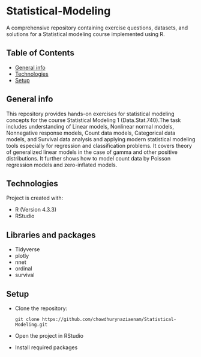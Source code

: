 # Statistical-Modeling
A comprehensive repository containing exercise questions, datasets, and solutions for a Statistical modeling course implemented using R.

## Table of Contents
* [General info](#general-info)
* [Technologies](#technologies)
* [Setup](#setup)

## General info
This repository provides hands-on exercises for statistical modeling concepts for the course Statistical Modeling 1 (Data.Stat.740).The task includes understanding of Linear models, Nonlinear normal models, Nonnegative response models, Count data models, Categorical data models, and Survival data analysis and applying modern statistical modeling tools especially for regression and classification problems. It covers theory of generalized linear models in the case of gamma and other positive distributions. It further shows how to model count data by Poisson regression models and zero-inflated models.
	
## Technologies
Project is created with:
* R (Version 4.3.3)
* RStudio

## Libraries and packages
* Tidyverse
* plotly
* nnet
* ordinal
* survival

## Setup
* Clone the repository:
  
      git clone https://github.com/chowdhurynaziaenam/Statistical-Modeling.git

* Open the project in RStudio
* Install required packages


